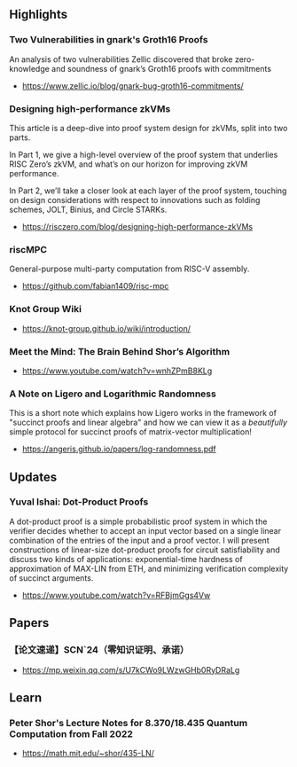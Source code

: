 ## Highlights
### Two Vulnerabilities in gnark's Groth16 Proofs
An analysis of two vulnerabilities Zellic discovered that broke zero-knowledge and soundness of gnark’s Groth16 proofs with commitments
- <https://www.zellic.io/blog/gnark-bug-groth16-commitments/>
### Designing high-performance zkVMs
This article is a deep-dive into proof system design for zkVMs, split into two parts.

In Part 1, we give a high-level overview of the proof system that underlies RISC Zero’s zkVM, and what’s on our horizon for improving zkVM performance.

In Part 2, we’ll take a closer look at each layer of the proof system, touching on design considerations with respect to innovations such as folding schemes, JOLT, Binius, and Circle STARKs.

- <https://risczero.com/blog/designing-high-performance-zkVMs>

### riscMPC
General-purpose multi-party computation from RISC-V assembly.
- <https://github.com/fabian1409/risc-mpc>

### Knot Group Wiki
- <https://knot-group.github.io/wiki/introduction/>

### Meet the Mind: The Brain Behind Shor’s Algorithm
- <https://www.youtube.com/watch?v=wnhZPmB8KLg>

### A Note on Ligero and Logarithmic Randomness
This is a short note which explains how Ligero works in the framework of "succinct proofs and linear algebra" and how we can view it as a *beautifully* simple protocol for succinct proofs of matrix-vector multiplication!
- <https://angeris.github.io/papers/log-randomness.pdf>

## Updates
### Yuval Ishai: Dot-Product Proofs
A dot-product proof is a simple probabilistic proof system in which the verifier decides whether to accept an input vector based on a single linear combination of the entries of the input and a proof vector. I will present constructions of linear-size dot-product proofs for circuit satisfiability and discuss two kinds of applications: exponential-time hardness of approximation of MAX-LIN from ETH, and minimizing verification complexity of succinct arguments.
- <https://www.youtube.com/watch?v=RFBjmGgs4Vw>


## Papers
### 【论文速递】SCN`24（零知识证明、承诺）
- <https://mp.weixin.qq.com/s/U7kCWo9LWzwGHb0RyDRaLg>

## Learn
### Peter Shor's Lecture Notes for 8.370/18.435 Quantum Computation from Fall 2022
- <https://math.mit.edu/~shor/435-LN/>
